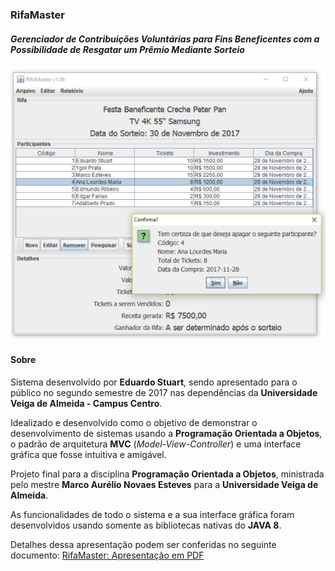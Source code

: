 ### RifaMaster
##### Gerenciador de Contribuições Voluntárias para Fins Beneficentes com a Possibilidade de Resgatar um Prêmio Mediante Sorteio

 ![RifaMaster - Tela Principal](tela.png)

#### Sobre
Sistema desenvolvido por **Eduardo Stuart**, sendo apresentado para o público no segundo semestre de 2017 nas dependências da **Universidade Veiga de Almeida - Campus Centro**.

Idealizado e desenvolvido como o objetivo de demonstrar o desenvolvimento de sistemas usando a **Programação Orientada a Objetos**, o padrão de arquitetura **MVC** (*Model-View-Controller*) e uma interface gráfica que fosse intuitiva e amigável.

Projeto final para a disciplina **Programação Orientada a Objetos**, ministrada pelo mestre **Marco Aurélio Novaes Esteves** para a **Universidade Veiga de Almeida**.

As funcionalidades de todo o sistema e a sua interface gráfica foram desenvolvidos usando somente as bibliotecas nativas do **JAVA 8**.

Detalhes dessa apresentação podem ser conferidas no seguinte documento:
[RifaMaster: Apresentação em PDF](https://github.com/stuarteduardo/rifamaster/blob/master/RifaMaster.pdf)
